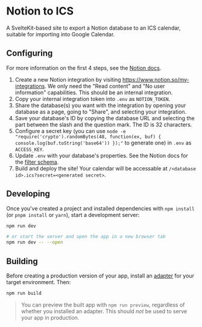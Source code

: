 # Notion to ICS

A SvelteKit-based site to export a Notion database to an ICS calendar, suitable for importing into Google Calendar.

## Configuring

For more information on the first 4 steps, see the [Notion docs](https://developers.notion.com/docs/getting-started).

1. Create a new Notion integration by visiting https://www.notion.so/my-integrations. We only need the "Read content" and "No user information" capabilities. This should be an internal integration.
2. Copy your internal integration token into `.env` as `NOTION_TOKEN`.
3. Share the database(s) you want with the integration by opening your database as a page, going to "Share", and selecting your integration.
4. Save your database's ID by copying the database URL and selecting the part between the slash and the question mark. The ID is 32 characters.
5. Configure a secret key (you can use `node -e "require('crypto').randomBytes(48, function(ex, buf) { console.log(buf.toString('base64')) });"` to generate one) in `.env` as `ACCESS_KEY`.
6. Update `.env` with your database's properties. See the Notion docs for the [filter schema](https://developers.notion.com/reference/post-database-query#post-database-query-filter).
7. Build and deploy the site! Your calendar will be accessable at `/<database id>.ics?secret=<generated secret>`.

## Developing

Once you've created a project and installed dependencies with `npm install` (or `pnpm install` or `yarn`), start a development server:

```bash
npm run dev

# or start the server and open the app in a new browser tab
npm run dev -- --open
```

## Building

Before creating a production version of your app, install an [adapter](https://kit.svelte.dev/docs#adapters) for your target environment. Then:

```bash
npm run build
```

> You can preview the built app with `npm run preview`, regardless of whether you installed an adapter. This should _not_ be used to serve your app in production.
